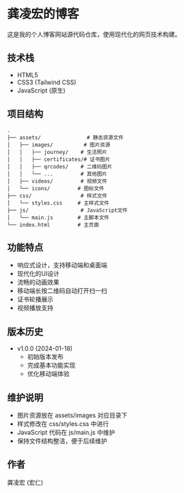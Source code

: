 # 龚凌宏的博客

这是我的个人博客网站源代码仓库，使用现代化的网页技术构建。

## 技术栈

- HTML5
- CSS3 (Tailwind CSS)
- JavaScript (原生)

## 项目结构

```
.
├── assets/               # 静态资源文件
│   ├── images/          # 图片资源
│   │   ├── journey/    # 生活照片
│   │   ├── certificates/# 证书图片
│   │   ├── qrcodes/    # 二维码图片
│   │   └── ...         # 其他图片
│   ├── videos/         # 视频文件
│   └── icons/         # 图标文件
├── css/                # 样式文件
│   └── styles.css     # 主样式文件
├── js/                 # JavaScript文件
│   └── main.js        # 主脚本文件
└── index.html         # 主页面
```

## 功能特点

- 响应式设计，支持移动端和桌面端
- 现代化的UI设计
- 流畅的动画效果
- 移动端长按二维码自动打开扫一扫
- 证书轮播展示
- 视频播放支持

## 版本历史

- v1.0.0 (2024-01-18)
  - 初始版本发布
  - 完成基本功能实现
  - 优化移动端体验

## 维护说明

- 图片资源放在 assets/images 对应目录下
- 样式修改在 css/styles.css 中进行
- JavaScript 代码在 js/main.js 中维护
- 保持文件结构整洁，便于后续维护

## 作者

龚凌宏 (宏仁)
